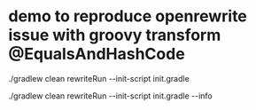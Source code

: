 # demo to reproduce openrewrite issue with groovy transform @EqualsAndHashCode

 ./gradlew  clean rewriteRun --init-script init.gradle


 ./gradlew  clean rewriteRun --init-script init.gradle --info 
 

